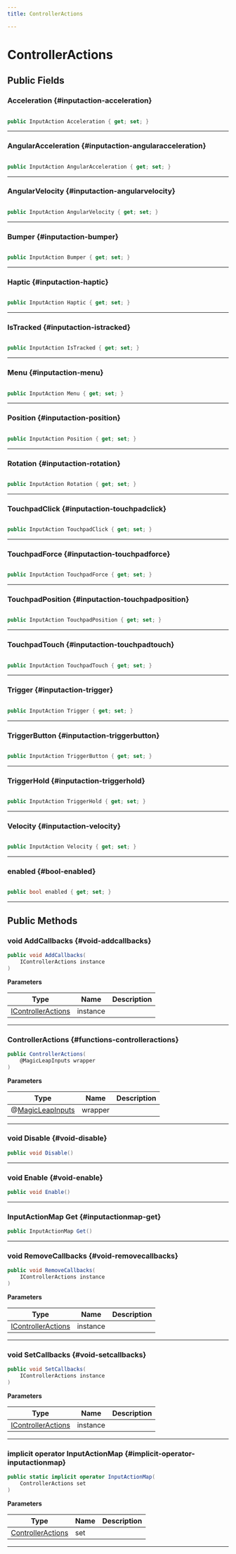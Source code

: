 ```yaml
---
title: ControllerActions

---
```


# ControllerActions










## Public Fields

### Acceleration {#inputaction-acceleration}

```csharp

public InputAction Acceleration { get; set; }

```






-----------

### AngularAcceleration {#inputaction-angularacceleration}

```csharp

public InputAction AngularAcceleration { get; set; }

```






-----------

### AngularVelocity {#inputaction-angularvelocity}

```csharp

public InputAction AngularVelocity { get; set; }

```






-----------

### Bumper {#inputaction-bumper}

```csharp

public InputAction Bumper { get; set; }

```






-----------

### Haptic {#inputaction-haptic}

```csharp

public InputAction Haptic { get; set; }

```






-----------

### IsTracked {#inputaction-istracked}

```csharp

public InputAction IsTracked { get; set; }

```






-----------

### Menu {#inputaction-menu}

```csharp

public InputAction Menu { get; set; }

```






-----------

### Position {#inputaction-position}

```csharp

public InputAction Position { get; set; }

```






-----------

### Rotation {#inputaction-rotation}

```csharp

public InputAction Rotation { get; set; }

```






-----------

### TouchpadClick {#inputaction-touchpadclick}

```csharp

public InputAction TouchpadClick { get; set; }

```






-----------

### TouchpadForce {#inputaction-touchpadforce}

```csharp

public InputAction TouchpadForce { get; set; }

```






-----------

### TouchpadPosition {#inputaction-touchpadposition}

```csharp

public InputAction TouchpadPosition { get; set; }

```






-----------

### TouchpadTouch {#inputaction-touchpadtouch}

```csharp

public InputAction TouchpadTouch { get; set; }

```






-----------

### Trigger {#inputaction-trigger}

```csharp

public InputAction Trigger { get; set; }

```






-----------

### TriggerButton {#inputaction-triggerbutton}

```csharp

public InputAction TriggerButton { get; set; }

```






-----------

### TriggerHold {#inputaction-triggerhold}

```csharp

public InputAction TriggerHold { get; set; }

```






-----------

### Velocity {#inputaction-velocity}

```csharp

public InputAction Velocity { get; set; }

```






-----------

### enabled {#bool-enabled}

```csharp

public bool enabled { get; set; }

```






-----------

## Public Methods

### void AddCallbacks {#void-addcallbacks}

```csharp
public void AddCallbacks(
    IControllerActions instance
)
```


**Parameters**

| Type | Name  | Description  | 
|--|--|--|
| [IControllerActions](/unity-api/api/Classes/MagicLeapInputs/MagicLeapInputs.IControllerActions.md) |instance||






-----------

###  ControllerActions {#functions-controlleractions}

```csharp
public ControllerActions(
    @MagicLeapInputs wrapper
)
```


**Parameters**

| Type | Name  | Description  | 
|--|--|--|
| @[MagicLeapInputs](/unity-api/api/Classes/MagicLeapInputs/MagicLeapInputs.md) |wrapper||






-----------

### void Disable {#void-disable}

```csharp
public void Disable()
```






-----------

### void Enable {#void-enable}

```csharp
public void Enable()
```






-----------

### InputActionMap Get {#inputactionmap-get}

```csharp
public InputActionMap Get()
```






-----------

### void RemoveCallbacks {#void-removecallbacks}

```csharp
public void RemoveCallbacks(
    IControllerActions instance
)
```


**Parameters**

| Type | Name  | Description  | 
|--|--|--|
| [IControllerActions](/unity-api/api/Classes/MagicLeapInputs/MagicLeapInputs.IControllerActions.md) |instance||






-----------

### void SetCallbacks {#void-setcallbacks}

```csharp
public void SetCallbacks(
    IControllerActions instance
)
```


**Parameters**

| Type | Name  | Description  | 
|--|--|--|
| [IControllerActions](/unity-api/api/Classes/MagicLeapInputs/MagicLeapInputs.IControllerActions.md) |instance||






-----------

### implicit operator InputActionMap {#implicit-operator-inputactionmap}

```csharp
public static implicit operator InputActionMap(
    ControllerActions set
)
```


**Parameters**

| Type | Name  | Description  | 
|--|--|--|
| [ControllerActions](/unity-api/api/Classes/MagicLeapInputs/MagicLeapInputs.ControllerActions.md) |set||






-----------

